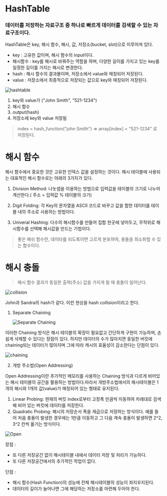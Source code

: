 # HashTable

### 데이터를 저장하는 자료구조 중 하나로 빠르게 데이터를 검색할 수 있는 자료구조이다.

HashTable은 key, 해시 함수, 해시, 값, 저장소(bucket, slot)으로 이루어져 있다.

- key : 고유한 값이며, 해시 함수의 input이다.
- 해시함수 : key를 해시로 바꿔주는 역할을 하며, 다양한 길이를 가지고 있는 key를
  일정한 길이를 가지는 해시로 변경한다.
- hash : 해시 함수의 결과물이며, 저장소에서 value와 매칭되어 저장된다.
- value : 저장소에서 최종적으로 저장되는 값으로 key와 매칭되어 저장된다.

![hashtable](https://img1.daumcdn.net/thumb/R1280x0/?scode=mtistory2&fname=https%3A%2F%2Fblog.kakaocdn.net%2Fdn%2Fb1zOw1%2FbtqL6HAW7jy%2FjpBA5pPkQFnfiZcPLakg00%2Fimg.png)

1. key와 value가 ("John Smith", "521-1234")
2. 해시 함수
3. output(hash)
4. 저장소에 key와 value 저장됨

> index = hash_function("john Smith") => array[index] = "521-1234" 로 저장된다.

# 해시 함수

해시 함수에서 중요한 것은 고유한 인덱스 값을 설정하는 것이다. 해시 테이블에 사용되는 대표적인 해시 함수로는 아래의 3가지가 있다.

1. Division Method: 나눗셈을 이용하는 방법으로 입력값을 테이블의 크기로 나누어 계산한다.( 주소 = 입력값 % 테이블의 크기)

2. Digit Folding: 각 Key의 문자열을 ASCII 코드로 바꾸고 값을 합한 데이터를 테이블 내의 주소로 사용하는 방법이다.

3. Univeral Hashing: 다수의 해시함수를 만들어 집합 한곳에 넣어두고, 무작위로 해시함수를 선택해 해시값을 만드는 기법이다.

> 좋은 해쉬 함수란, 데이타를 되도록이면 고르게 분포하여, 충돌을 최소화할 수 있는 함수이다.

# 해시 충돌

> 해시 함수 결과가 동일한 출력(주소) 값을 가지게 될 때 충돌이 일어난다.

![collision](https://media.vlpt.us/post-images/cyranocoding/99252300-b226-11e9-89af-8fc0a61dbc3e/1YWWO5pFPN70lM7jOKsPHw.png)

John과 Sandra의 hash가 같다. 이런 현상을 hash collision이라고 한다.

1. Separate Chaining

   ![Separate Chaining](https://img1.daumcdn.net/thumb/R1280x0/?scode=mtistory2&fname=https%3A%2F%2Fblog.kakaocdn.net%2Fdn%2FbTF67c%2FbtqL7xx3OGw%2FDM8KEKU5x7dx6Nks4JR7K1%2Fimg.png)

이러한 Chaining 방식은 해시 테이블의 확장이 필요없고 간단하게 구현이 가능하며, 손쉽게 삭제할 수 있다는 장점이 있다. 하지만 데이터의 수가 많아지면 동일한 버킷에 chaining되는 데이터가 많아지며 그에 따라 캐시의 효율성이 감소한다는 단점이 있다.

![chaining](https://media.vlpt.us/post-images/cyranocoding/7c9f8040-b226-11e9-89af-8fc0a61dbc3e/19O8Eyd9wEhZKhwrXzKJaw.png)

2. 개방 주소법(Open Addressing)

Open Addressing이란 추가적인 메모리를 사용하는 Chaining 방식과 다르게 비어있는 해시 테이블의 공간을 활용하는 방법이다.따라서 개방주소법에서의 해시테이블은 1개의 해시와 1개의 값(value)가 매칭되어 있는 형태로 유지된다.

1. Linear Probing: 현재의 버킷 index로부터 고정폭 만큼씩 이동하여 차례대로 검색해 비어 있는 버킷에 데이터를 저장한다.
2. Quadratic Probing: 해시의 저장순서 폭을 제곱으로 저장하는 방식이다. 예를 들어 처음 충돌이 발생한 경우에는 1만큼 이동하고 그 다음 계속 충돌이 발생하면 2^2, 3^2 칸씩 옮기는 방식이다.

![Open](https://img1.daumcdn.net/thumb/R1280x0/?scode=mtistory2&fname=https%3A%2F%2Fblog.kakaocdn.net%2Fdn%2FWR1fv%2FbtqL5APCcSa%2FBZN6wvxUXzJBEiOfOMLfR0%2Fimg.png)

장점 :

- 또 다른 저장공간 없이 해시테이블 내에서 데이터 저장 및 처리가 가능하다.
- 또 다른 저장공간에서의 추가적인 작업이 없다.

단점 :

- 해시 함수(Hash Function)의 성능에 전체 해시테이블의 성능이 좌지우지된다.
- 데이터의 길이가 늘어나면 그에 해당하는 저장소를 마련해 두어야 한다.
